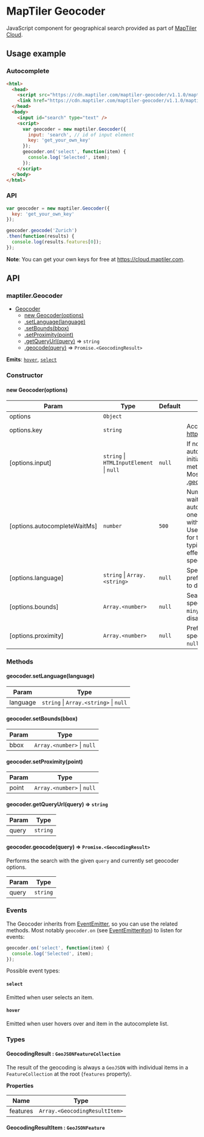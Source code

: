 # MapTiler Geocoder

JavaScript component for geographical search provided as part of [MapTiler Cloud](https://www.maptiler.com/cloud).

## Usage example

### Autocomplete

```html
<html>
  <head>
    <script src="https://cdn.maptiler.com/maptiler-geocoder/v1.1.0/maptiler-geocoder.js"></script>
    <link href="https://cdn.maptiler.com/maptiler-geocoder/v1.1.0/maptiler-geocoder.css" rel="stylesheet" />
  </head>
  <body>
    <input id="search" type="text" />
    <script>
      var geocoder = new maptiler.Geocoder({
        input: 'search', // id of input element
        key: 'get_your_own_key'
      });
      geocoder.on('select', function(item) {
        console.log('Selected', item);
      });
    </script>
  </body>
</html>
```

### API

```js
var geocoder = new maptiler.Geocoder({
  key: 'get_your_own_key'
});

geocoder.geocode('Zurich')
.then(function(results) {
  console.log(results.features[0]);
});
```

**Note**: You can get your own keys for free at https://cloud.maptiler.com.

## API

### maptiler.Geocoder

* [Geocoder](#module_maptiler.Geocoder)
    * [new Geocoder(options)](#new_module_maptiler.Geocoder_new)
    * [.setLanguage(language)](#module_maptiler.Geocoder+setLanguage)
    * [.setBounds(bbox)](#module_maptiler.Geocoder+setBounds)
    * [.setProximity(point)](#module_maptiler.Geocoder+setProximity)
    * [.getQueryUrl(query)](#module_maptiler.Geocoder+getQueryUrl) ⇒ `string`
    * [.geocode(query)](#module_maptiler.Geocoder+geocode) ⇒ `Promise.<GeocodingResult>`

**Emits**: [`hover`](#Geocoder+event_hover), [`select`](#Geocoder+event_select)

### Constructor

<a name="new_module_maptiler.Geocoder_new"></a>

#### new Geocoder(options)

| Param | Type | Default | Description |
| --- | --- | --- | --- |
| options | `Object` |  | |
| options.key | `string` | | Access key from https://cloud.maptiler.com/ |
| [options.input] | `string` \| `HTMLInputElement` \| `null` | `null` | If no input is provided, the autocomplete will not be initiated, but the rest of the methods can still be used. Most notably [.geocode(query)](#module_maptiler.Geocoder+geocode). |
| [options.autocompleteWaitMs] | `number` | `500` | Number of milliseconds to wait before autocompleting. At most one request will be sent within this timeframe. Useful if you want to wait for the user to finish typing. Does not have any effect if `input` is not specified. |
| [options.language] | `string` \| `Array.<string>` | `null` | Specifies language preference e.g. `en,de`, `null` to disable. |
| [options.bounds] | `Array.<number>` | `null` | Search only within the specified bounds `[minx, miny, maxx, maxy]`, `null` to disable. |
| [options.proximity] | `Array.<number>` | `null` | Prefer results closer to the specified point `[lon, lat]`, `null` to disable. |

### Methods
<a name="module_maptiler.Geocoder+setLanguage"></a>

#### geocoder.setLanguage(language)

| Param | Type |
| --- | --- |
| language | `string` \| `Array.<string>` \| `null` |

<a name="module_maptiler.Geocoder+setBounds"></a>

#### geocoder.setBounds(bbox)

| Param | Type |
| --- | --- |
| bbox | `Array.<number>` \| `null` |

<a name="module_maptiler.Geocoder+setProximity"></a>

#### geocoder.setProximity(point)

| Param | Type |
| --- | --- |
| point | `Array.<number>` \| `null` |

<a name="module_maptiler.Geocoder+getQueryUrl"></a>

#### geocoder.getQueryUrl(query) ⇒ `string`

| Param | Type |
| --- | --- |
| query | `string` |

<a name="module_maptiler.Geocoder+geocode"></a>

#### geocoder.geocode(query) ⇒ `Promise.<GeocodingResult>`

Performs the search with the given `query` and currently set geocoder options.

| Param | Type |
| --- | --- |
| query | `string` |

### Events

The Geocoder inherits from [EventEmitter](https://nodejs.org/api/events.html#events_class_eventemitter), so you can use the related methods. Most notably `geocoder.on` (see [EventEmitter#on](https://nodejs.org/api/events.html#events_emitter_on_eventname_listener)) to listen for events:

```js
geocoder.on('select', function(item) {
  console.log('Selected', item);
});
```

Possible event types:

<a name="Geocoder+event_select"></a>

#### `select`
Emitted when user selects an item.

<a name="Geocoder+event_hover"></a>

#### `hover`
Emitted when user hovers over and item in the autocomplete list.

### Types

#### GeocodingResult : `GeoJSONFeatureCollection`

The result of the geocoding is always a `GeoJSON` with individual items in a `FeatureCollection` at the root (`features` property).

**Properties**

| Name | Type |
| --- | --- |
| features | `Array.<GeocodingResultItem>` |

#### GeocodingResultItem : `GeoJSONFeature`

